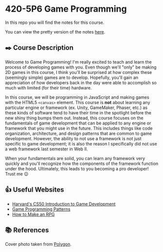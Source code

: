 # 420-5P6 Game Programming

In this repo you will find the notes for this course.

You can view the pretty version of the notes [here](https://jac-cs-game-programming-f21.github.io/main).

## ✒️ Course Description

Welcome to Game Programming! I'm really excited to teach and learn the process of developing games with you. Even though we'll "only" be making 2D games in this course, I think you'll be surprised at how complex these (seemingly simple) games are to develop. Hopefully, you'll gain an appreciation of how developers back in the day were able to accomplish so much with limited (for their time) hardware.

In this course, we will be programming in JavaScript and making games with the HTML5 `<canvas>` element. This course is **not** about learning any particular engine or framework (ex. Unity, GameMaker, Phaser, etc.) as these kinds of software tend to have their time in the spotlight before the new shiny thing bumps them out. Instead, this course focuses on the fundamentals of game development that can be applied to any engine or framework that you might use in the future. This includes things like code organization, architecture, and design patterns that are common to game development. However, the ability to not use a framework is not just specific to game development; it is also the reason I specifically did not use a web framework last semester in Web II.

When your fundamentals are solid, you can learn any framework very quickly and you'll recognize how the components of the framework function under the hood. Ultimately, this leads to you becoming a pro developer! Trust me 😉

## 👍 Useful Websites

- [Harvard's CS50 Introduction to Game Development](https://cs50.harvard.edu/games/2018/)
- [Game Programming Patterns](https://gameprogrammingpatterns.com)
- [How to Make an RPG](https://howtomakeanrpg.com/)

## 📚 References

Cover photo taken from [Polygon](https://www.polygon.com/2018/6/22/17488470/super-smash-bros-ultimate-release-date-nintendo-switch-characters).
